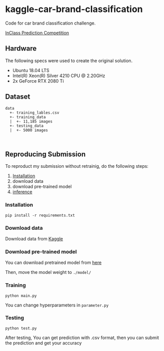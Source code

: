# kaggle-car-brand-classification
Code for car brand classification challenge.

[InClass Prediction Competition](https://www.kaggle.com/c/cs-t0828-2020-hw1/overview)

## Hardware

The following specs were used to create the original solution.

- Ubuntu 18.04 LTS
- Intel(R) Xeon(R) Silver 4210 CPU @ 2.20GHz
- 2x GeForce RTX 2080 Ti

## Dataset

```
data
  +- training_lables.csv
  +- training_data
  |  +- 11,185 images
  +- testing_data
  |  +- 5000 images

 
```
## Reproducing Submission
To reproduct my submission without retrainig, do the following steps:

1. [Installation](#installation)
2. download data
3. download pre-trained model
4. [inference](#Testing)

### Installation
```
pip install -r requirements.txt
```
### Download data
Download data from [Kaggle](https://www.kaggle.com/c/cs-t0828-2020-hw1/data)

### Download pre-trained model

You can download pretrained model from [here](https://drive.google.com/file/d/1pegMyiUYyVpJiS6uagute-sJvBpdzW2f/view?usp=sharing)

Then, move the model weight to `./model/`

### Training 
```
python main.py
```
You can change hyperparameters in `parameter.py`
### Testing

```
python test.py
```
After testing, You can get prediction with .csv format, then you can submit the prediction and get your accuracy 
